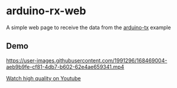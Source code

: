 # arduino-rx-web

A simple web page to receive the data from the [arduino-tx](https://github.com/ggerganov/ggwave/tree/master/examples/arduino-tx) example

## Demo

https://user-images.githubusercontent.com/1991296/168469004-aeb9b9fe-cf81-4db7-b602-62e4ae659341.mp4

[Watch high quality on Youtube](https://youtu.be/qbzKo3zbQcI)

